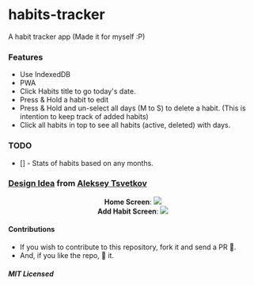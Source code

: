 # habits-tracker

A habit tracker app (Made it for myself :P)

### Features

- Use IndexedDB
- PWA
- Click Habits title to go today's date.
- Press & Hold a habit to edit
- Press & Hold and un-select all days (M to S) to delete a habit. (This is intention to keep track of added habits)
- Click all habits in top to see all habits (active, deleted) with days.

### TODO

- [] - Stats of habits based on any months.

### [Design Idea](https://dribbble.com/shots/5743142-Habit-app) from [Aleksey Tsvetkov](https://dribbble.com/tsvetkov)

<center>
  <b>Home Screen</b>:
  <img src="./Design/Homescreen.png">
</center>

<center>
  <b>Add Habit Screen</b>:
  <img src="./Design/Add%20Habit.png">
</center>

#### Contributions

- If you wish to contribute to this repository, fork it and send a PR 😬.
- And, if you like the repo, 🌟 it.

##### MIT Licensed

